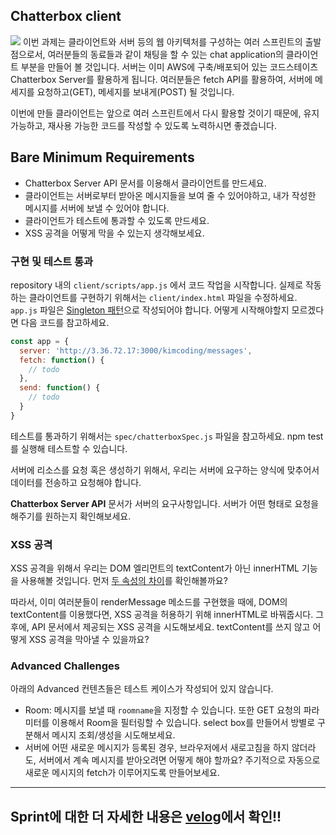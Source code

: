 ## Chatterbox client

![](https://images.velog.io/images/gil0127/post/6eb3c09f-7c65-498b-9653-c7d83d7f25b5/11.gif)
이번 과제는 클라이언트와 서버 등의 웹 아키텍처를 구성하는 여러 스프린트의 출발점으로서, 여러분들의 동료들과 같이 채팅을 할 수 있는 chat application의 클라이언트 부분을 만들어 볼 것입니다. 서버는 이미 AWS에 구축/배포되어 있는 코드스테이츠 Chatterbox Server를 활용하게 됩니다. 여러분들은 fetch API를 활용하여, 서버에 메세지를 요청하고(GET), 메세지를 보내게(POST) 될 것입니다.

이번에 만들 클라이언트는 앞으로 여러 스프린트에서 다시 활용할 것이기 때문에, 유지 가능하고, 재사용 가능한 코드를 작성할 수 있도록 노력하시면 좋겠습니다.

## Bare Minimum Requirements
- Chatterbox Server API 문서를 이용해서 클라이언트를 만드세요.
- 클라이언트는 서버로부터 받아온 메시지들을 보여 줄 수 있어야하고, 내가 작성한 메시지를 서버에 보낼 수 있어야 합니다.
- 클라이언트가 테스트에 통과할 수 있도록 만드세요.
- XSS 공격을 어떻게 막을 수 있는지 생각해보세요.

### 구현 및 테스트 통과
repository 내의 `client/scripts/app.js` 에서 코드 작업을 시작합니다. 실제로 작동하는 클라이언트를 구현하기 위해서는 `client/index.html` 파일을 수정하세요. `app.js` 파일은 [Singleton 패턴](https://stackoverflow.com/questions/1479319/simplest-cleanest-way-to-implement-a-singleton-in-javascript/1479341#1479341)으로 작성되어야 합니다. 어떻게 시작해야할지 모르겠다면 다음 코드를 참고하세요.
```js
const app = {
  server: 'http://3.36.72.17:3000/kimcoding/messages',
  fetch: function() {
    // todo
  },
  send: function() {
    // todo
  }
}
```
테스트를 통과하기 위해서는 `spec/chatterboxSpec.js` 파일을 참고하세요. npm test를 실행해 테스트할 수 있습니다.

서버에 리소스를 요청 혹은 생성하기 위해서, 우리는 서버에 요구하는 양식에 맞추어서 데이터를 전송하고 요청해야 합니다.

**Chatterbox Server API** 문서가 서버의 요구사항입니다. 서버가 어떤 형태로 요청을 해주기를 원하는지 확인해보세요.

### XSS 공격
XSS 공격을 위해서 우리는 DOM 엘리먼트의 textContent가 아닌 innerHTML 기능을 사용해볼 것입니다. 먼저 [두 속성의 차이](https://developer.mozilla.org/ko/docs/Web/API/Node/textContent#innerhtml%EA%B3%BC%EC%9D%98_%EC%B0%A8%EC%9D%B4%EC%A0%90)를 확인해볼까요?

따라서, 이미 여러분들이 renderMessage 메소드를 구현했을 때에, DOM의 textContent를 이용했다면, XSS 공격을 허용하기 위해 innerHTML로 바꿔줍시다. 그 후에, API 문서에서 제공되는 XSS 공격을 시도해보세요. textContent를 쓰지 않고 어떻게 XSS 공격을 막아낼 수 있을까요?

### Advanced Challenges
아래의 Advanced 컨텐츠들은 테스트 케이스가 작성되어 있지 않습니다.

- Room: 메시지를 보낼 때 `roomname`을 지정할 수 있습니다. 또한 GET 요청의 파라미터를 이용해서 Room을 필터링할 수 있습니다. select box를 만들어서 방별로 구분해서 메시지 조회/생성을 시도해보세요.
- 서버에 어떤 새로운 메시지가 등록된 경우, 브라우저에서 새로고침을 하지 않더라도, 서버에서 계속 메시지를 받아오려면 어떻게 해야 할까요? 주기적으로 자동으로 새로운 메시지의 fetch가 이루어지도록 만들어보세요.

----------

## Sprint에 대한 더 자세한 내용은 [velog](https://velog.io/@gil0127/Sprint-Chatterbox-Client)에서 확인!!
